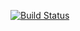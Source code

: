[![Build Status](https://travis-ci.org/cschneider/dojo-attd-calculator.svg?branch=master)](https://travis-ci.org/cschneider/dojo-attd-calculator)
